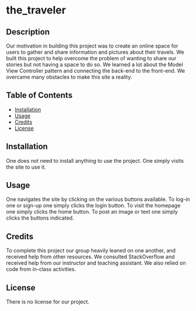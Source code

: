 # the_traveler

## Description
Our motivation in building this project was to create  an online space for users to gather and share information and pictures about their travels. We built this project to help overcome the problem of wanting to share our stories but not having a space to do so. We learned a lot about the Model View Controller pattern and connecting the back-end to the front-end. We overcame many obstacles to make this site a reality.

## Table of Contents
- [Installation](#installation)
 - [Usage](#usage)
  - [Credits](#credits)
  - [License](#license)

## Installation

One does not need to install anything to use the project. One simply visits the site to use it.

## Usage

One navigates the site by clicking on the various buttons available. To log-in one or sign-up one simply clicks the login button. To visit the homepage one simply clicks the home button. To post an image or text one simply clicks the buttons indicated. 

## Credits

To complete this project our group heavily leaned on one another, and received help from other resources. We consulted StackOverflow and received help from our instructor and teaching assistant. We also relied on code from in-class activities.

## License

There is no license for our project.